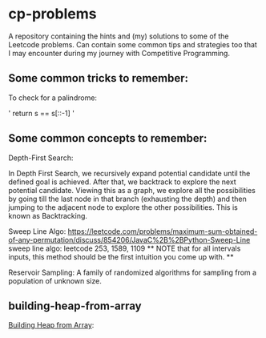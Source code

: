 # cp-problems

A repository containing the hints and (my) solutions to some of the Leetcode problems. Can contain some common tips and strategies too that I may encounter during my journey with Competitive Programming.

## Some common tricks to remember:

To check for a palindrome:

' return s == s[::-1] '

## Some common concepts to remember:

Depth-First Search:

In Depth First Search, we recursively expand potential candidate until the defined goal is achieved. After that, we backtrack to explore the next potential candidate. Viewing this as a graph, we explore all the possibilities by going till the last node in that branch (exhausting the depth) and then jumping to the adjacent node to explore the other possibilities. This is known as Backtracking.

Sweep Line Algo:
https://leetcode.com/problems/maximum-sum-obtained-of-any-permutation/discuss/854206/JavaC%2B%2BPython-Sweep-Line
sweep line algo: leetcode 253, 1589, 1109
** NOTE that for all intervals inputs, this method should be the first intuition you come up with. **

Reservoir Sampling:
A family of randomized algorithms for sampling from a population of unknown size.

## building-heap-from-array
[Building Heap from Array](https://www.geeksforgeeks.org/building-heap-from-array/):
